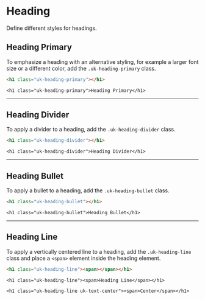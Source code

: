 # Heading

<p class="uk-text-lead">Define different styles for headings.</p>

## Heading Primary

To emphasize a heading with an alternative styling, for example a larger font size or a different color, add the `.uk-heading-primary` class.

```html
<h1 class="uk-heading-primary"></h1>
```

```example
<h1 class="uk-heading-primary">Heading Primary</h1>
```

***

## Heading Divider

To apply a divider to a heading, add the `.uk-heading-divider` class.

```html
<h1 class="uk-heading-divider"></h1>
```

```example
<h1 class="uk-heading-divider">Heading Divider</h1>
```

***

## Heading Bullet

To apply a bullet to a heading, add the `.uk-heading-bullet` class.

```html
<h1 class="uk-heading-bullet"></h1>
```

```example
<h1 class="uk-heading-bullet">Heading Bullet</h1>
```

***

## Heading Line

To apply a vertically centered line to a heading, add the `.uk-heading-line` class and place a `<span>` element inside the heading element.

```html
<h1 class="uk-heading-line"><span></span></h1>
```

```example
<h1 class="uk-heading-line"><span>Heading Line</span></h1>

<h1 class="uk-heading-line uk-text-center"><span>Center</span></h1>
```


